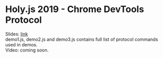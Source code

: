 # Holy.js 2019 - Chrome DevTools Protocol

Slides: [link](https://docs.google.com/presentation/d/e/2PACX-1vTp787qlfkGIr_2H8ID1FTKWMt1v7l6CkKV1CJVnE1pIrj4lgDNnSxppIuDaqgE-gqa4n1XWx8evnxn/pub?start=false&loop=false&delayms=3000&slide=id.g8ea76379b_05)</br>
demo1.js, demo2.js and demo3.js contains full list of protocol commands used in demos.</br>
Video: coming soon.
